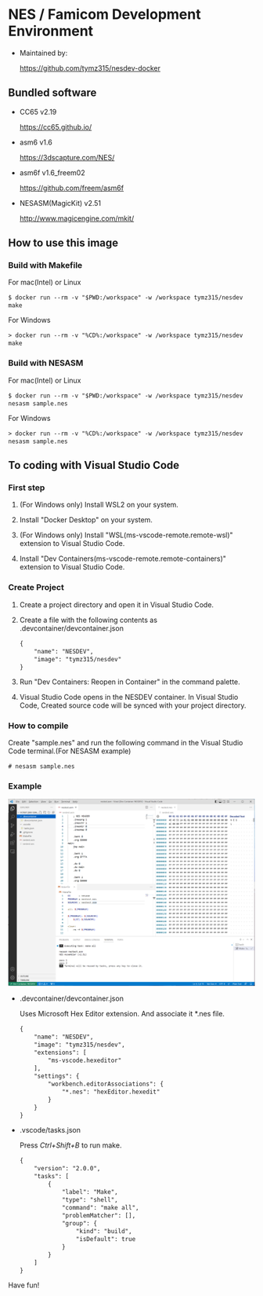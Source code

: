 # NES / Famicom Development Environment

- Maintained by:

    https://github.com/tymz315/nesdev-docker

## Bundled software

- CC65 v2.19

    https://cc65.github.io/

- asm6 v1.6

    https://3dscapture.com/NES/

- asm6f v1.6_freem02

    https://github.com/freem/asm6f

- NESASM(MagicKit) v2.51

    http://www.magicengine.com/mkit/

## How to use this image

### Build with Makefile

For mac(Intel) or Linux

```
$ docker run --rm -v "$PWD:/workspace" -w /workspace tymz315/nesdev make
```

For Windows

```
> docker run --rm -v "%CD%:/workspace" -w /workspace tymz315/nesdev make
```

### Build with NESASM

For mac(Intel) or Linux

```
$ docker run --rm -v "$PWD:/workspace" -w /workspace tymz315/nesdev nesasm sample.nes
```

For Windows

```
> docker run --rm -v "%CD%:/workspace" -w /workspace tymz315/nesdev nesasm sample.nes
```

## To coding with Visual Studio Code

### First step

1. (For Windows only) Install WSL2 on your system.

1. Install "Docker Desktop" on your system.

1. (For Windows only) Install "WSL(ms-vscode-remote.remote-wsl)" extension to Visual Studio Code.

1. Install "Dev Containers(ms-vscode-remote.remote-containers)" extension to Visual Studio Code.

### Create Project

1. Create a project directory and open it in Visual Studio Code.

1. Create a file with the following contents as .devcontainer/devcontainer.json
    ```
    {
        "name": "NESDEV",
        "image": "tymz315/nesdev"
    }
    ```

1. Run "Dev Containers: Reopen in Container" in the command palette.

1. Visual Studio Code opens in the NESDEV container.
In Visual Studio Code, Created source code will be synced with your project directory.

### How to compile

Create "sample.nes" and run the following command in the Visual Studio Code terminal.(For NESASM example)
```
# nesasm sample.nes
```

### Example

![Development image](https://raw.githubusercontent.com/tymz315/nesdev-docker/5a20062e86df1907762f9936e25be0044865c7a6/assets/images/vscode.png)

- .devcontainer/devcontainer.json

    Uses Microsoft Hex Editor extension. And associate it *.nes file.

    ```
    {
        "name": "NESDEV",
        "image": "tymz315/nesdev",
        "extensions": [
            "ms-vscode.hexeditor"
        ],
        "settings": {
            "workbench.editorAssociations": {
                "*.nes": "hexEditor.hexedit"
            }
        }
    }
    ```

- .vscode/tasks.json

    Press *Ctrl+Shift+B* to run make.

    ```
    {
        "version": "2.0.0",
        "tasks": [
            {
                "label": "Make",
                "type": "shell",
                "command": "make all",
                "problemMatcher": [],
                "group": {
                    "kind": "build",
                    "isDefault": true
                }
            }
        ]
    }
    ```

Have fun!
